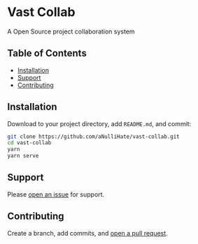 # Vast Collab

A Open Source project collaboration system

## Table of Contents

- [Installation](#installation)
- [Support](#support)
- [Contributing](#contributing)

## Installation

Download to your project directory, add `README.md`, and commit:

```sh
git clone https://github.com/aNulliHate/vast-collab.git
cd vast-collab
yarn
yarn serve
```

## Support

Please [open an issue](https://github.com/aNulliHate/vast-collab/issues/new) for support.

## Contributing

Create a branch, add commits, and [open a pull request](https://github.com/aNulliHate/vast-collab/compare/).